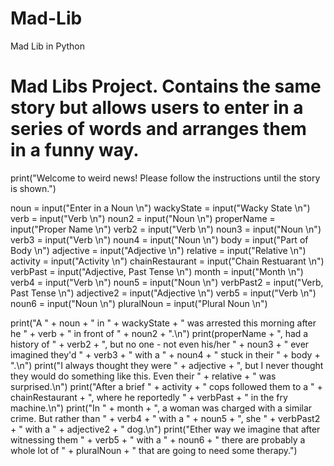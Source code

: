 # Mad-Lib
Mad Lib in Python
# Mad Libs Project. Contains the same story but allows users to enter in a series of words and arranges them in a funny way.

print("Welcome to weird news! Please follow the instructions until the story is shown.")

noun = input("Enter in a Noun \n")
wackyState = input("Wacky State \n")
verb = input("Verb \n")
noun2 = input("Noun \n")
properName = input("Proper Name \n")
verb2 = input("Verb \n")
noun3 = input("Noun \n")
verb3 = input("Verb \n")
noun4 = input("Noun \n")
body = input("Part of Body \n")
adjective = input("Adjective \n")
relative = input("Relative \n")
activity = input("Activity \n")
chainRestaurant = input("Chain Restuarant \n")
verbPast = input("Adjective, Past Tense \n")
month = input("Month \n")
verb4 = input("Verb \n")
noun5 = input("Noun \n")
verbPast2 = input("Verb, Past Tense \n")
adjective2 = input("Adjective \n")
verb5 = input("Verb \n")
noun6 = input("Noun \n")
pluralNoun = input("Plural Noun \n")

print("A " + noun + " in " + wackyState + " was arrested this morning after he " + verb + " in front of " + noun2 + ".\n")
print(properName + ", had a history of " + verb2 + ", but no one - not even his/her " + noun3 + " ever imagined they'd " + verb3 + " with a " + noun4 + " stuck in their " + body + ".\n")
print("I always thought they were " + adjective + ", but I never thought they would do something like this. Even their " + relative + " was surprised.\n")
print("After a brief " + activity + " cops followed them to a " + chainRestaurant + ", where he reportedly " + verbPast + " in the fry machine.\n")
print("In " + month + ", a woman was charged with a similar crime. But rather than " + verb4 + " with a " + noun5 + ", she " + verbPast2 + " with a " + adjective2 + " dog.\n")
print("Ether way we imagine that after witnessing them " + verb5 + " with a " + noun6 + " there are probably a whole lot of " + pluralNoun + " that are going to need some therapy.")
